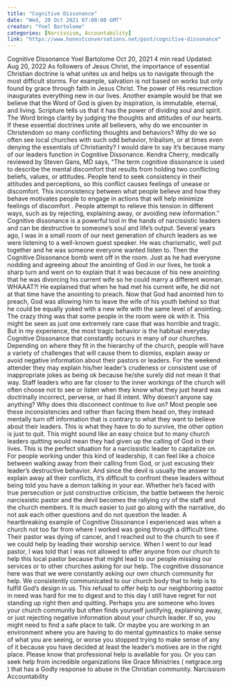 ```yaml
---
title: "Cognitive Dissonance"
date: "Wed, 20 Oct 2021 07:00:00 GMT"
creator: "Yoel Bartolome"
categories: [Narcissism, Accountability]
link: "https://www.honestconversations.net/post/cognitive-dissonance"
---
```


Cognitive Dissonance
Yoel Bartolome
Oct 20, 2021
4 min read
Updated:
Aug 20, 2022
As followers of Jesus Christ, the importance of essential Christian doctrine is what unites us and helps us to navigate through the most difficult storms. For example, salvation is not based on works but only found by grace through faith in Jesus Christ. The power of His resurrection inaugurates everything new in our lives. Another example would be that we believe that the Word of God is given by inspiration, is immutable, eternal, and living. Scripture tells us that it has the power of dividing soul and spirit. The Word brings clarity by judging the thoughts and attitudes of our hearts. If these essential doctrines unite all believers, why do we encounter in Christendom so many conflicting thoughts and behaviors? Why do we so often see local churches with such odd behavior, tribalism, or at times even denying the essentials of Christianity? I would dare to say it’s because many of our leaders function in
Cognitive Dissonance.
Kendra Cherry, medically reviewed by Steven Gans, MD says, “The term cognitive dissonance is used to describe the mental discomfort that results from holding two conflicting beliefs, values, or attitudes. People tend to seek consistency in their attitudes and perceptions, so this conflict causes feelings of unease or discomfort. This inconsistency between what people believe and how they behave motivates people to engage in actions that will help minimize feelings of discomfort
. People attempt to relieve this tension in different ways, such as by rejecting, explaining away, or avoiding new information.”
Cognitive dissonance is a powerful tool in the hands of narcissistic leaders and can be destructive to someone’s soul and life’s output.
Several years ago, I was in a small room of our next generation of church leaders as we were listening to a well-known guest speaker. He was charismatic, well put together and he was someone everyone wanted listen to. Then the Cognitive Dissonance bomb went off in the room. Just as he had everyone nodding and agreeing about the anointing of God in our lives, he took a sharp turn and went on to explain that it was because of his
new
anointing that he was divorcing his current wife so he could marry a different woman. WHAAAT?! He explained that when he had met his current wife, he did not at that time have the anointing to preach. Now that God had anointed him to preach, God was allowing him to leave the wife of his youth behind so that he could be equally yoked with a new wife with the same level of anointing. The crazy thing was that some people in the room were ok with it. This might be seen as just one extremely rare case that was horrible and tragic. But in my experience, the most tragic behavior is the habitual everyday Cognitive Dissonance that constantly occurs in many of our churches. Depending on where they fit in the hierarchy of the church, people will have a variety of challenges that will cause them to dismiss, explain away or avoid negative information about their pastors or leaders. For the weekend attender they may explain his/her leader’s crudeness or consistent use of inappropriate jokes as being ok because he/she surely did not mean it that way. Staff leaders who are far closer to the inner workings of the church will often choose not to see or listen when they know what they just heard was doctrinally incorrect, perverse, or had ill intent. Why doesn’t anyone say anything? Why does this disconnect continue to live on? Most people see these inconsistencies and rather than facing them head on, they instead mentally turn off information that is contrary to what they want to believe about their leaders. This is what they have to do to survive, the other option is just to quit. This might sound like an easy choice but to many church leaders quitting would mean they had given up the calling of God in their lives. This is the perfect situation for a narcissistic leader to capitalize on. For people working under this kind of leadership, it can feel like a choice between walking away from their calling from God, or just excusing their leader’s destructive behavior. And since the devil is usually the answer to explain away all their conflicts, it’s difficult to confront these leaders without being told you have a demon talking in your ear. Whether he’s faced with true persecution or just constructive criticism, the battle between the heroic narcissistic pastor and the devil becomes the rallying cry of the staff and the church members. It is much easier to just go along with the narrative, do not ask each other questions and do not question the leader.
A heartbreaking example of Cognitive Dissonance I experienced was when a church not too far from where I worked was going through a difficult time. Their pastor was dying of cancer, and I reached out to the church to see if we could help by leading their worship service. When I went to our lead pastor, I was told that I was not allowed to offer anyone from our church to help this local pastor because that might lead to our people missing our services or to other churches asking for our help. The cognitive dissonance here was that we were constantly asking our own church community for help. We consistently communicated to our church body that to help is to fulfill God’s design in us. This refusal to offer help to our neighboring pastor in need was hard for me to digest and to this day I still have regret for not standing up right then and quitting. Perhaps you are someone who loves your church community but often finds yourself justifying, explaining away, or just rejecting negative information about your church leader. If so, you might need to find a safe place to talk. Or maybe you are working in an environment where you are having to do mental gymnastics to make sense of what you are seeing, or worse you stopped trying to make sense of any of it because you have decided at least the leader’s motives are in the right place. Please know that professional help is available for you. Or you can seek help from incredible organizations like Grace Ministries (
netgrace.org
) that has a Godly response to abuse in the Christian community.
Narcissism
Accountability
